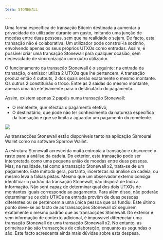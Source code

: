 ```yaml
---
term: STONEWALL

---
```

Uma forma específica de transação Bitcoin destinada a aumentar a privacidade do utilizador durante um gasto, imitando uma junção de moedas entre duas pessoas, sem que na realidade o sejam. De facto, esta transação não é colaborativa. Um utilizador pode construí-la sozinho, envolvendo apenas os seus próprios UTXOs como entradas. Assim, é possível criar uma transação Stonewall para qualquer ocasião, sem necessidade de sincronização com outro utilizador.

O funcionamento da transação Stonewall é o seguinte: na entrada da transação, o emissor utiliza 2 UTXOs que lhe pertencem. A transação produz então 4 outputs, 2 dos quais serão exatamente o mesmo montante. Os outros 2 constituirão o troco. Entre as 2 saídas do mesmo montante, apenas uma irá efetivamente para o destinatário do pagamento.

Assim, existem apenas 2 papéis numa transação Stonewall:


- O remetente, que efectua o pagamento efetivo;
- O destinatário, que pode não ter conhecimento da natureza específica da transação e que se limita a aguardar um pagamento do remetente.

![](../../dictionnaire/assets/33.webp)

As transacções Stonewall estão disponíveis tanto na aplicação Samourai Wallet como no software Sparrow Wallet.

A estrutura Stonewall acrescenta muita entropia à transação e obscurece o rasto para a análise da cadeia. Do exterior, esta transação pode ser interpretada como uma pequena união de moedas entre duas pessoas. Mas, na realidade, tal como a transação Stonewall x2, trata-se de um pagamento. Este método gera, portanto, incertezas na análise da cadeia, ou mesmo leva a falsas pistas. Mesmo que um observador externo consiga identificar o padrão da transação Stonewall, não disporá de toda a informação. Não será capaz de determinar qual dos dois UTXOs de montantes iguais corresponde ao pagamento. Para além disso, não poderão determinar se os dois UTXOs na entrada provêm de duas pessoas diferentes ou se pertencem a uma única pessoa que os fundiu. Este último ponto deve-se ao facto de as transacções Stonewall x2 seguirem exatamente o mesmo padrão que as transacções Stonewall. Do exterior e sem informação de contexto adicional, é impossível diferenciar uma transação Stonewall de uma transação Stonewall x2. No entanto, as primeiras não são transacções de colaboração, enquanto as segundas o são. Este facto acrescenta ainda mais dúvidas sobre esta despesa.